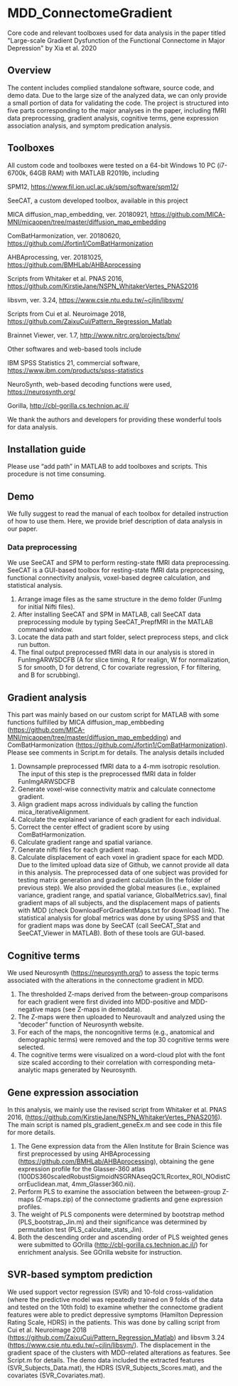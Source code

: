 # MDD_ConnectomeGradient
Core code and relevant toolboxes used for data analysis in the paper titled "Large-scale Gradient Dysfunction of the Functional Connectome in Major Depression" by Xia et al. 2020

## Overview
The content includes complied standalone software, source code, and demo data. Due to the large size of the analyzed data, we can only provide a small portion of data for validating the code. 
The project is structured into five parts corresponding to the major analyses in the paper, including fMRI data preprocessing, gradient analysis, cognitive terms, gene expression association analysis, and symptom predication analysis. 

## Toolboxes
All custom code and toolboxes were tested on a 64-bit Windows 10 PC (i7-6700k, 64GB RAM) with MATLAB R2019b, including

SPM12, https://www.fil.ion.ucl.ac.uk/spm/software/spm12/

SeeCAT, a custom developed toolbox, available in this project

MICA diffusion_map_embedding, ver. 20180921, https://github.com/MICA-MNI/micaopen/tree/master/diffusion_map_embedding

ComBatHarmonization, ver. 20180620, https://github.com/Jfortin1/ComBatHarmonization

AHBAprocessing, ver. 20181025, https://github.com/BMHLab/AHBAprocessing

Scripts from Whitaker et al. PNAS 2016, https://github.com/KirstieJane/NSPN_WhitakerVertes_PNAS2016

libsvm, ver. 3.24, https://www.csie.ntu.edu.tw/~cjlin/libsvm/

Scripts from Cui et al. Neuroimage 2018, https://github.com/ZaixuCui/Pattern_Regression_Matlab

Brainnet Viewer, ver. 1.7, http://www.nitrc.org/projects/bnv/


Other softwares and web-based tools include

IBM SPSS Statistics 21, commercial software, https://www.ibm.com/products/spss-statistics

NeuroSynth, web-based decoding functions were used, https://neurosynth.org/

Gorilla, http://cbl-gorilla.cs.technion.ac.il/

We thank the authors and developers for providing these wonderful tools for data analysis. 

## Installation guide
Please use “add path” in MATLAB to add toolboxes and scripts. This procedure is not time consuming. 

## Demo
We fully suggest to read the manual of each toolbox for detailed instruction of how to use them. Here, we provide brief description of data analysis in our paper. 

### Data preprocessing
We use SeeCAT and SPM to perform resting-state fMRI data preprocessing. SeeCAT is a GUI-based toolbox for resting-state fMRI data preprocessing, functional connectivity analysis, voxel-based degree calculation, and statistical analysis. 
1. Arrange image files as the same structure in the demo folder (FunImg for initial Nifti files).
2. After installing SeeCAT and SPM in MATLAB, call SeeCAT data preprocessing module by typing SeeCAT_PrepfMRI in the MATLAB command window.
3. Locate the data path and start folder, select preprocess steps, and click run button.
4. The final output preprocessed fMRI data in our analysis is stored in FunImgARWSDCFB (A for slice timing, R for realign, W for normalization, S for smooth, D for detrend, C for covariate regression, F for filtering, and B for scrubbing). 

## Gradient analysis
This part was mainly based on our custom script for MATLAB with some functions fulfilled by MICA diffusion_map_embbeding (https://github.com/MICA-MNI/micaopen/tree/master/diffusion_map_embedding) and ComBatHarmonization (https://github.com/Jfortin1/ComBatHarmonization). Please see comments in Script.m for details. The analysis details included
1. Downsample preprocessed fMRI data to a 4-mm isotropic resolution. The input of this step is the preprocessed fMRI data in folder FunImgARWSDCFB
2. Generate voxel-wise connectivity matrix and calculate connectome gradient.
3. Align gradient maps across individuals by calling the function mica_iterativeAlignment.
4. Calculate the explained variance of each gradient for each individual. 
5. Correct the center effect of gradient score by using ComBatHarmonization.
6. Calculate gradient range and spatial variance.
7. Generate nifti files for each gradient map.
8. Calculate displacement of each voxel in gradient space for each MDD. 
Due to the limited upload data size of Github, we cannot provide all data in this analysis. The preprocessed data of one subject was provided for testing matrix generation and gradient calculation (In the folder of previous step). We also provided the global measures (i.e., explained variance, gradient range, and spatial variance, GlobalMetrics.sav), final gradient maps of all subjects, and the displacement maps of patients with MDD (check DownloadForGradientMaps.txt for download link). The statistical analysis for global metrics was done by using SPSS and that for gradient maps was done by SeeCAT (call SeeCAT_Stat and SeeCAT_Viewer in MATLAB). Both of these tools are GUI-based. 

## Cognitive terms
We used Neurosynth (https://neurosynth.org/) to assess the topic terms associated with the alterations in the connectome gradient in MDD. 
1. The thresholded Z-maps derived from the between-group comparisons for each gradient were first divided into MDD-positive and MDD-negative maps (see Z-maps in demodata). 
2. The Z-maps were then uploaded to Neurovault and analyzed using the “decoder” function of Neurosynth website. 
3. For each of the maps, the noncognitive terms (e.g., anatomical and demographic terms) were removed and the top 30 cognitive terms were selected. 
4. The cognitive terms were visualized on a word-cloud plot with the font size scaled according to their correlation with corresponding meta-analytic maps generated by Neurosynth.

## Gene expression association
In this analysis, we mainly use the revised script from Whitaker et al. PNAS 2016, (https://github.com/KirstieJane/NSPN_WhitakerVertes_PNAS2016). The main script is named pls_gradient_geneEx.m and see code in this file for more details. 
1. The Gene expression data from the Allen Institute for Brain Science was first preprocessed by using AHBAprocessing (https://github.com/BMHLab/AHBAprocessing), obtaining the gene expression profile for the Glasser-360 atlas (100DS360scaledRobustSigmoidNSGRNAseqQC1LRcortex_ROI_NOdistCorrEuclidean.mat, 4mm_Glasser360.nii).
2. Perform PLS to examine the association between the between-group Z-maps (Z-maps.zip) of the connectome gradients and gene expression profiles. 
3. The weight of PLS components were determined by bootstrap method (PLS_bootstrap_Jin.m) and their significance was determined by permutation test (PLS_calculate_stats_Jin). 
4. Both the descending order and ascending order of PLS weighted genes were submitted to GOrilla (http://cbl-gorilla.cs.technion.ac.il/) for enrichment analysis. See GOrilla website for instruction. 

## SVR-based symptom prediction
We used support vector regression (SVR) and 10-fold cross-validation (where the predictive model was repeatedly trained on 9 folds of the data and tested on the 10th fold) to examine whether the connectome gradient features were able to predict depressive symptoms (Hamilton Depression Rating Scale, HDRS) in the patients. This was done by calling script from Cui et al. Neuroimage 2018 (https://github.com/ZaixuCui/Pattern_Regression_Matlab) and libsvm 3.24 (https://www.csie.ntu.edu.tw/~cjlin/libsvm/). The displacement in the gradient space of the clusters with MDD-related alterations as features. See Script.m for details. The demo data included the extracted features (SVR_Subjects_Data.mat), the HDRS (SVR_Subjects_Scores.mat), and the covariates (SVR_Covariates.mat).

